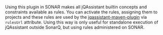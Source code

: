Using this plugin in SONAR makes all jQAssistant builtin concepts and constraints available as rules. You can activate the rules, assigning them to projects and these rules are used by the [jqassistant-maven-plugin](http://buschmais.github.io/jqassistant/doc/1.1.0/#_sonarqube) via `rulesUrl` attribute.
Using this way is only useful for standalone execution of jQAssistant outside SonarQ, but using rules administered on SONAR.